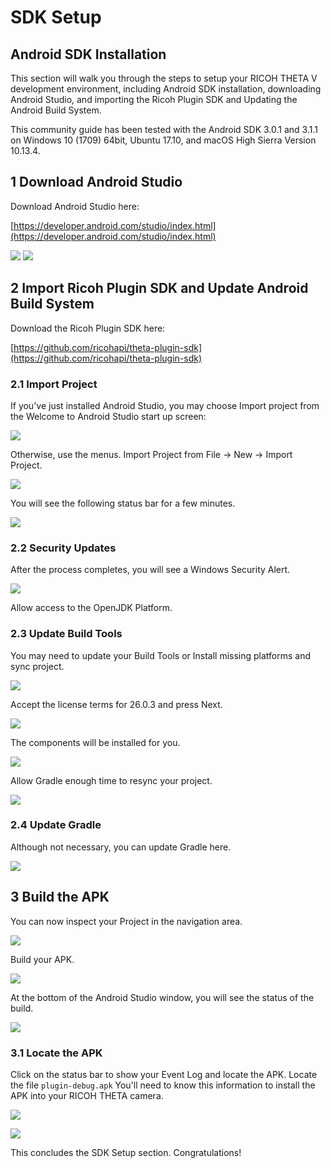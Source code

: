 # SDK Setup

## Android SDK Installation

This section will walk you through the steps to setup your RICOH THETA V development environment, including Android SDK installation, downloading Android Studio, and importing the Ricoh Plugin SDK and Updating the Android Build System.

This community guide has been tested with the Android SDK 3.0.1 and 3.1.1 on Windows 10 (1709) 64bit, Ubuntu 17.10, and macOS High Sierra Version 10.13.4.

## 1 Download Android Studio

Download Android Studio here:

[https://developer.android.com/studio/index.html](https://developer.android.com/studio/index.html)

![](img/setup/android-studio-download.png)
![](img/setup/android-studio-version.png)

## 2 Import Ricoh Plugin SDK and Update Android Build System

Download the Ricoh Plugin SDK here:

[https://github.com/ricohapi/theta-plugin-sdk](https://github.com/ricohapi/theta-plugin-sdk)
    
### 2.1 Import Project

If you've just installed Android Studio, you may choose Import project from the Welcome to Android Studio start up screen:

![](img/setup/androidstudio-startup-selection.jpg)

Otherwise, use the menus. Import Project from File -> New -> Import Project.

![](img/setup/import-project.png)

You will see the following status bar for a few minutes.

![](img/setup/building.jpg)

### 2.2 Security Updates

After the process completes, you will see a Windows Security Alert.

![](img/setup/firewall-allow.png)

Allow access to the OpenJDK Platform.

### 2.3 Update Build Tools

You may need to update your Build Tools or Install missing platforms and sync project. 

![](img/setup/missing-platform.jpg)

Accept the license terms for 26.0.3 and press Next.

![](img/setup/license-agreement.png)

The components will be installed for you.

![](img/setup/component-installer.png)

Allow Gradle enough time to resync your project.

![](img/setup/gradle-sync.png)

### 2.4 Update Gradle

Although not necessary, you can update Gradle here.

![](img/setup/gradle-update.png)


## 3 Build the APK

You can now inspect your Project in the navigation area.

![](img/setup/inspect.jpg)

Build your APK.

![](img/setup/build.jpg)

At the bottom of the Android Studio window, you will see the status of the build.

![](img/setup/build-status.png)

### 3.1 Locate the APK

Click on the status bar to show your Event Log and locate the APK. Locate the file `plugin-debug.apk` You'll need to know this information to install the APK into your RICOH THETA camera.

![](img/setup/build-locate.png)

![](img/setup/plugin-find-apk.png)

This concludes the SDK Setup section. Congratulations!
